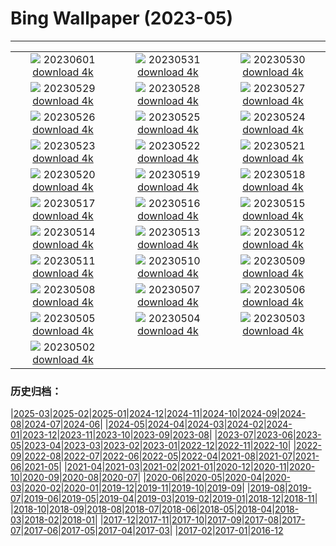 # Bing Wallpaper (2023-05)
**************
| | | |
| :----: | :----: | :----: |
| ![](https://www.bing.com/th?id=OHR.ReefAwareness_IT-IT7365437503_1920x1080.jpg) 20230601 [download 4k](https://www.bing.com/th?id=OHR.ReefAwareness_IT-IT7365437503_UHD.jpg) | ![](https://www.bing.com/th?id=OHR.WorldOtterDay_IT-IT6594215443_1920x1080.jpg) 20230531 [download 4k](https://www.bing.com/th?id=OHR.WorldOtterDay_IT-IT6594215443_UHD.jpg) | ![](https://www.bing.com/th?id=OHR.HiddenBeach_IT-IT5182417860_1920x1080.jpg) 20230530 [download 4k](https://www.bing.com/th?id=OHR.HiddenBeach_IT-IT5182417860_UHD.jpg) |
| ![](https://www.bing.com/th?id=OHR.Antilles_IT-IT7910228854_1920x1080.jpg) 20230529 [download 4k](https://www.bing.com/th?id=OHR.Antilles_IT-IT7910228854_UHD.jpg) | ![](https://www.bing.com/th?id=OHR.TegallalangTerrace_IT-IT1569351575_1920x1080.jpg) 20230528 [download 4k](https://www.bing.com/th?id=OHR.TegallalangTerrace_IT-IT1569351575_UHD.jpg) | ![](https://www.bing.com/th?id=OHR.AloeDichotomum_IT-IT2593431941_1920x1080.jpg) 20230527 [download 4k](https://www.bing.com/th?id=OHR.AloeDichotomum_IT-IT2593431941_UHD.jpg) |
| ![](https://www.bing.com/th?id=OHR.ItalyCinqueTerre_IT-IT2256387382_1920x1080.jpg) 20230526 [download 4k](https://www.bing.com/th?id=OHR.ItalyCinqueTerre_IT-IT2256387382_UHD.jpg) | ![](https://www.bing.com/th?id=OHR.OrvietoWell_IT-IT7164285597_1920x1080.jpg) 20230525 [download 4k](https://www.bing.com/th?id=OHR.OrvietoWell_IT-IT7164285597_UHD.jpg) | ![](https://www.bing.com/th?id=OHR.OldFortress_IT-IT2107671514_1920x1080.jpg) 20230524 [download 4k](https://www.bing.com/th?id=OHR.OldFortress_IT-IT2107671514_UHD.jpg) |
| ![](https://www.bing.com/th?id=OHR.WesternBoxTurtle_IT-IT1413333123_1920x1080.jpg) 20230523 [download 4k](https://www.bing.com/th?id=OHR.WesternBoxTurtle_IT-IT1413333123_UHD.jpg) | ![](https://www.bing.com/th?id=OHR.BiodiverseCostaRica_IT-IT0869035242_1920x1080.jpg) 20230522 [download 4k](https://www.bing.com/th?id=OHR.BiodiverseCostaRica_IT-IT0869035242_UHD.jpg) | ![](https://www.bing.com/th?id=OHR.PontdArcole_IT-IT0136817375_1920x1080.jpg) 20230521 [download 4k](https://www.bing.com/th?id=OHR.PontdArcole_IT-IT0136817375_UHD.jpg) |
| ![](https://www.bing.com/th?id=OHR.EuropeanHoneybee_IT-IT9793007364_1920x1080.jpg) 20230520 [download 4k](https://www.bing.com/th?id=OHR.EuropeanHoneybee_IT-IT9793007364_UHD.jpg) | ![](https://www.bing.com/th?id=OHR.SumatranRhino_IT-IT9282232501_1920x1080.jpg) 20230519 [download 4k](https://www.bing.com/th?id=OHR.SumatranRhino_IT-IT9282232501_UHD.jpg) | ![](https://www.bing.com/th?id=OHR.MuseoSoumaya_IT-IT1686511851_1920x1080.jpg) 20230518 [download 4k](https://www.bing.com/th?id=OHR.MuseoSoumaya_IT-IT1686511851_UHD.jpg) |
| ![](https://www.bing.com/th?id=OHR.CormorantBridge_IT-IT8917929906_1920x1080.jpg) 20230517 [download 4k](https://www.bing.com/th?id=OHR.CormorantBridge_IT-IT8917929906_UHD.jpg) | ![](https://www.bing.com/th?id=OHR.AmericanWetlands_IT-IT8776833543_1920x1080.jpg) 20230516 [download 4k](https://www.bing.com/th?id=OHR.AmericanWetlands_IT-IT8776833543_UHD.jpg) | ![](https://www.bing.com/th?id=OHR.MorroJable_IT-IT8361270560_1920x1080.jpg) 20230515 [download 4k](https://www.bing.com/th?id=OHR.MorroJable_IT-IT8361270560_UHD.jpg) |
| ![](https://www.bing.com/th?id=OHR.OdocoileusVirginianus_IT-IT8168130990_1920x1080.jpg) 20230514 [download 4k](https://www.bing.com/th?id=OHR.OdocoileusVirginianus_IT-IT8168130990_UHD.jpg) | ![](https://www.bing.com/th?id=OHR.SonnyBonoPelicans_IT-IT7971350601_1920x1080.jpg) 20230513 [download 4k](https://www.bing.com/th?id=OHR.SonnyBonoPelicans_IT-IT7971350601_UHD.jpg) | ![](https://www.bing.com/th?id=OHR.WildLupine_IT-IT7783064723_1920x1080.jpg) 20230512 [download 4k](https://www.bing.com/th?id=OHR.WildLupine_IT-IT7783064723_UHD.jpg) |
| ![](https://www.bing.com/th?id=OHR.Bevagna_IT-IT7498659443_1920x1080.jpg) 20230511 [download 4k](https://www.bing.com/th?id=OHR.Bevagna_IT-IT7498659443_UHD.jpg) | ![](https://www.bing.com/th?id=OHR.CordouanLighthouse_IT-IT6579555278_1920x1080.jpg) 20230510 [download 4k](https://www.bing.com/th?id=OHR.CordouanLighthouse_IT-IT6579555278_UHD.jpg) | ![](https://www.bing.com/th?id=OHR.Pompei_IT-IT4615926702_1920x1080.jpg) 20230509 [download 4k](https://www.bing.com/th?id=OHR.Pompei_IT-IT4615926702_UHD.jpg) |
| ![](https://www.bing.com/th?id=OHR.TheChaps_IT-IT7027496709_1920x1080.jpg) 20230508 [download 4k](https://www.bing.com/th?id=OHR.TheChaps_IT-IT7027496709_UHD.jpg) | ![](https://www.bing.com/th?id=OHR.SealLaughing_IT-IT6694983805_1920x1080.jpg) 20230507 [download 4k](https://www.bing.com/th?id=OHR.SealLaughing_IT-IT6694983805_UHD.jpg) | ![](https://www.bing.com/th?id=OHR.HwangmaesanAzaleas_IT-IT3245665910_1920x1080.jpg) 20230506 [download 4k](https://www.bing.com/th?id=OHR.HwangmaesanAzaleas_IT-IT3245665910_UHD.jpg) |
| ![](https://www.bing.com/th?id=OHR.Popocatepetl_IT-IT2263518716_1920x1080.jpg) 20230505 [download 4k](https://www.bing.com/th?id=OHR.Popocatepetl_IT-IT2263518716_UHD.jpg) | ![](https://www.bing.com/th?id=OHR.RebelBase_IT-IT4204234662_1920x1080.jpg) 20230504 [download 4k](https://www.bing.com/th?id=OHR.RebelBase_IT-IT4204234662_UHD.jpg) | ![](https://www.bing.com/th?id=OHR.ThreeWildebeest_IT-IT3805881299_1920x1080.jpg) 20230503 [download 4k](https://www.bing.com/th?id=OHR.ThreeWildebeest_IT-IT3805881299_UHD.jpg) |
| ![](https://www.bing.com/th?id=OHR.KlostersSerneus_IT-IT3251495028_1920x1080.jpg) 20230502 [download 4k](https://www.bing.com/th?id=OHR.KlostersSerneus_IT-IT3251495028_UHD.jpg) |  |  |

### 历史归档：

|[2025-03](2025-03/2025-03.md)|[2025-02](2025-02/2025-02.md)|[2025-01](2025-01/2025-01.md)|[2024-12](2024-12/2024-12.md)|[2024-11](2024-11/2024-11.md)|[2024-10](2024-10/2024-10.md)|[2024-09](2024-09/2024-09.md)|[2024-08](2024-08/2024-08.md)|[2024-07](2024-07/2024-07.md)|[2024-06](2024-06/2024-06.md)|
|[2024-05](2024-05/2024-05.md)|[2024-04](2024-04/2024-04.md)|[2024-03](2024-03/2024-03.md)|[2024-02](2024-02/2024-02.md)|[2024-01](2024-01/2024-01.md)|[2023-12](2023-12/2023-12.md)|[2023-11](2023-11/2023-11.md)|[2023-10](2023-10/2023-10.md)|[2023-09](2023-09/2023-09.md)|[2023-08](2023-08/2023-08.md)|
|[2023-07](2023-07/2023-07.md)|[2023-06](2023-06/2023-06.md)|[2023-05](2023-05/2023-05.md)|[2023-04](2023-04/2023-04.md)|[2023-03](2023-03/2023-03.md)|[2023-02](2023-02/2023-02.md)|[2023-01](2023-01/2023-01.md)|[2022-12](2022-12/2022-12.md)|[2022-11](2022-11/2022-11.md)|[2022-10](2022-10/2022-10.md)|
|[2022-09](2022-09/2022-09.md)|[2022-08](2022-08/2022-08.md)|[2022-07](2022-07/2022-07.md)|[2022-06](2022-06/2022-06.md)|[2022-05](2022-05/2022-05.md)|[2022-04](2022-04/2022-04.md)|[2021-08](2021-08/2021-08.md)|[2021-07](2021-07/2021-07.md)|[2021-06](2021-06/2021-06.md)|[2021-05](2021-05/2021-05.md)|
|[2021-04](2021-04/2021-04.md)|[2021-03](2021-03/2021-03.md)|[2021-02](2021-02/2021-02.md)|[2021-01](2021-01/2021-01.md)|[2020-12](2020-12/2020-12.md)|[2020-11](2020-11/2020-11.md)|[2020-10](2020-10/2020-10.md)|[2020-09](2020-09/2020-09.md)|[2020-08](2020-08/2020-08.md)|[2020-07](2020-07/2020-07.md)|
|[2020-06](2020-06/2020-06.md)|[2020-05](2020-05/2020-05.md)|[2020-04](2020-04/2020-04.md)|[2020-03](2020-03/2020-03.md)|[2020-02](2020-02/2020-02.md)|[2020-01](2020-01/2020-01.md)|[2019-12](2019-12/2019-12.md)|[2019-11](2019-11/2019-11.md)|[2019-10](2019-10/2019-10.md)|[2019-09](2019-09/2019-09.md)|
|[2019-08](2019-08/2019-08.md)|[2019-07](2019-07/2019-07.md)|[2019-06](2019-06/2019-06.md)|[2019-05](2019-05/2019-05.md)|[2019-04](2019-04/2019-04.md)|[2019-03](2019-03/2019-03.md)|[2019-02](2019-02/2019-02.md)|[2019-01](2019-01/2019-01.md)|[2018-12](2018-12/2018-12.md)|[2018-11](2018-11/2018-11.md)|
|[2018-10](2018-10/2018-10.md)|[2018-09](2018-09/2018-09.md)|[2018-08](2018-08/2018-08.md)|[2018-07](2018-07/2018-07.md)|[2018-06](2018-06/2018-06.md)|[2018-05](2018-05/2018-05.md)|[2018-04](2018-04/2018-04.md)|[2018-03](2018-03/2018-03.md)|[2018-02](2018-02/2018-02.md)|[2018-01](2018-01/2018-01.md)|
|[2017-12](2017-12/2017-12.md)|[2017-11](2017-11/2017-11.md)|[2017-10](2017-10/2017-10.md)|[2017-09](2017-09/2017-09.md)|[2017-08](2017-08/2017-08.md)|[2017-07](2017-07/2017-07.md)|[2017-06](2017-06/2017-06.md)|[2017-05](2017-05/2017-05.md)|[2017-04](2017-04/2017-04.md)|[2017-03](2017-03/2017-03.md)|
|[2017-02](2017-02/2017-02.md)|[2017-01](2017-01/2017-01.md)|[2016-12](2016-12/2016-12.md)